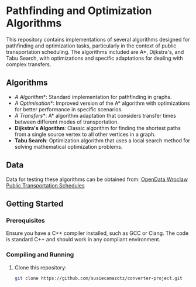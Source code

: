 # Pathfinding and Optimization Algorithms

This repository contains implementations of several algorithms designed for pathfinding and optimization tasks, particularly in the context of public transportation scheduling. The algorithms included are A*, Dijkstra's, and Tabu Search, with optimizations and specific adaptations for dealing with complex transfers.

## Algorithms

- **A* Algorithm**: Standard implementation for pathfinding in graphs.
- **A* Optimisation**: Improved version of the A* algorithm with optimizations for better performance in specific scenarios.
- **A* Transfers**: A* algorithm adaptation that considers transfer times between different modes of transportation.
- **Dijkstra's Algorithm**: Classic algorithm for finding the shortest paths from a single source vertex to all other vertices in a graph.
- **Tabu Search**: Optimization algorithm that uses a local search method for solving mathematical optimization problems.

## Data

Data for testing these algorithms can be obtained from:
[OpenData Wroclaw Public Transportation Schedules](https://opendata.cui.wroclaw.pl/dataset/rozkladjazdytransportupublicznegoplik_data)

## Getting Started

### Prerequisites

Ensure you have a C++ compiler installed, such as GCC or Clang. The code is standard C++ and should work in any compliant environment.

### Compiling and Running

1. Clone this repository:
   ```bash
   git clone https://github.com/susiecamazotz/converter-project.git
